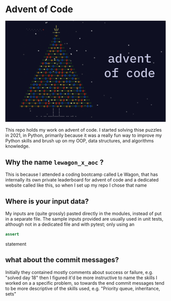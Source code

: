 # Advent of Code

![](https://github.com/Clement-Lelievre/lewagon_x_aoc/blob/master/aoc.png)

This repo holds my work on advent of code. I started solving thise puzzles in 2021, in Python,
primarily because it was a really fun way to improve my Python skills and brush up on my OOP, data structures,
and algorithms knowledge.


## Why the name `lewagon_x_aoc` ?

This is because I attended a coding bootcamp called Le Wagon, that has internally its own private leaderboard for advent of code and a dedicated website called like this, so when I set up my repo I chose that name

## Where is your input data?

My inputs are (quite grossly) pasted directly in the modules, instead of put in a separate file. The sample inputs provided are usually used in unit tests, although not in a dedicated file and with pytest; only using an 
```python
assert
```
statement

## what about the commit messages?

Initially they contained mostly comments about success or failure, e.g. "solved day 18" then I figured it'd be more instructive to name the skills I worked on a a specific problem, so towards the end commit messages tend to be more descriptive of the skills used, e.g. "Priority queue, inheritance, sets"

